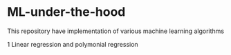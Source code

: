 # ML-under-the-hood

This repository have implementation of various machine learning algorithms

1 Linear regression and polymonial regression